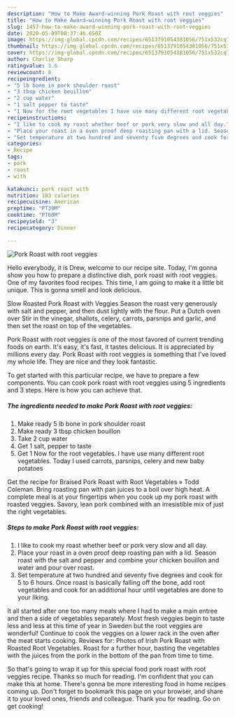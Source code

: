 ```yaml
---
description: "How to Make Award-winning Pork Roast with root veggies"
title: "How to Make Award-winning Pork Roast with root veggies"
slug: 1457-how-to-make-award-winning-pork-roast-with-root-veggies
date: 2020-05-09T00:37:46.650Z
image: https://img-global.cpcdn.com/recipes/6513791054381056/751x532cq70/pork-roast-with-root-veggies-recipe-main-photo.jpg
thumbnail: https://img-global.cpcdn.com/recipes/6513791054381056/751x532cq70/pork-roast-with-root-veggies-recipe-main-photo.jpg
cover: https://img-global.cpcdn.com/recipes/6513791054381056/751x532cq70/pork-roast-with-root-veggies-recipe-main-photo.jpg
author: Charlie Sharp
ratingvalue: 3.6
reviewcount: 8
recipeingredient:
- "5 lb bone in pork shoulder roast"
- "3 tbsp chicken bouillon"
- "2 cup water"
- "1 salt pepper to taste"
- "1 Now for the root vegetables I have use many different root vegetables Today I used carrots parsnips  celery and new baby potatoes"
recipeinstructions:
- "I like to cook my roast whether beef or pork very slow and all day."
- "Place your roast in a oven proof deep roasting pan with a lid. Season roast with the salt and pepper and combine your chicken bouillon and water and pour over roast."
- "Set temperature at two hundred and seventy five degrees and cook for 5 to 6 hours. Once roast is basically falling off the bone, add root vegetables and cook for an additional hour until vegetables are done to your liking."
categories:
- Recipe
tags:
- pork
- roast
- with

katakunci: pork roast with 
nutrition: 183 calories
recipecuisine: American
preptime: "PT39M"
cooktime: "PT60M"
recipeyield: "3"
recipecategory: Dinner

---
```



![Pork Roast with root veggies](https://img-global.cpcdn.com/recipes/6513791054381056/751x532cq70/pork-roast-with-root-veggies-recipe-main-photo.jpg)

Hello everybody, it is Drew, welcome to our recipe site. Today, I'm gonna show you how to prepare a distinctive dish, pork roast with root veggies. One of my favorites food recipes. This time, I am going to make it a little bit unique. This is gonna smell and look delicious.

Slow Roasted Pork Roast with Veggies Season the roast very generously with salt and pepper, and then dust lightly with the flour. Put a Dutch oven over Stir in the vinegar, shallots, celery, carrots, parsnips and garlic, and then set the roast on top of the vegetables.

Pork Roast with root veggies is one of the most favored of current trending foods on earth. It's easy, it's fast, it tastes delicious. It is appreciated by millions every day. Pork Roast with root veggies is something that I've loved my whole life. They are nice and they look fantastic.


To get started with this particular recipe, we have to prepare a few components. You can cook pork roast with root veggies using 5 ingredients and 3 steps. Here is how you can achieve that.

<!--inarticleads1-->

##### The ingredients needed to make Pork Roast with root veggies:

1. Make ready 5 lb bone in pork shoulder roast
1. Make ready 3 tbsp chicken bouillon
1. Take 2 cup water
1. Get 1 salt, pepper to taste
1. Get 1 Now for the root vegetables. I have use many different root vegetables. Today I used carrots, parsnips,  celery and new baby potatoes


Get the recipe for Braised Pork Roast with Root Vegetables » Todd Coleman. Bring roasting pan with pan juices to a boil over high heat. A complete meal is at your fingertips when you cook up my pork roast with roasted veggies. Savory, lean pork combined with an irresistible mix of just the right vegetables. 

<!--inarticleads2-->

##### Steps to make Pork Roast with root veggies:

1. I like to cook my roast whether beef or pork very slow and all day.
1. Place your roast in a oven proof deep roasting pan with a lid. Season roast with the salt and pepper and combine your chicken bouillon and water and pour over roast.
1. Set temperature at two hundred and seventy five degrees and cook for 5 to 6 hours. Once roast is basically falling off the bone, add root vegetables and cook for an additional hour until vegetables are done to your liking.


It all started after one too many meals where I had to make a main entree and then a side of vegetables separately. Most fresh veggies begin to taste less and less at this time of year in Sweden but the root veggies are wonderful! Continue to cook the veggies on a lower rack in the oven after the meat starts cooking. Reviews for: Photos of Irish Pork Roast with Roasted Root Vegetables. Roast for a further hour, basting the vegetables with the juices from the pork in the bottom of the pan from time to time. 

So that's going to wrap it up for this special food pork roast with root veggies recipe. Thanks so much for reading. I'm confident that you can make this at home. There's gonna be more interesting food in home recipes coming up. Don't forget to bookmark this page on your browser, and share it to your loved ones, friends and colleague. Thank you for reading. Go on get cooking!
